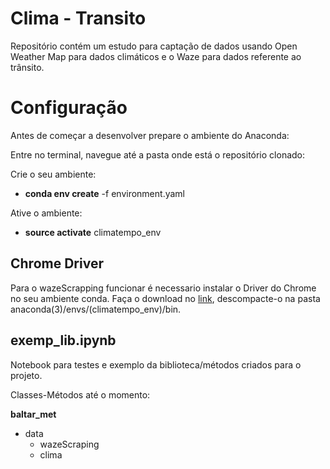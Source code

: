 # Clima - Transito

Repositório contém um estudo para captação de dados usando Open Weather Map para dados climáticos e o Waze para dados referente ao trânsito.

# Configuração

Antes de começar a desenvolver prepare o ambiente do Anaconda:

Entre no terminal, navegue até a pasta onde está o repositório clonado:

Crie o seu ambiente:
- **conda env create** -f environment.yaml

Ative o ambiente:
- **source activate**  climatempo_env

## Chrome Driver

Para o wazeScrapping funcionar é necessario instalar o Driver do Chrome no seu ambiente conda. Faça o download no [link](https://sites.google.com/a/chromium.org/chromedriver/), descompacte-o na pasta anaconda(3)/envs/(climatempo_env)/bin.

## exemp_lib.ipynb

Notebook para testes e exemplo da biblioteca/métodos criados para o projeto.

Classes-Métodos até o momento:

**baltar_met**
  - data
     - wazeScraping
     - clima
